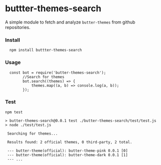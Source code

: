 # buttter-themes-search
A simple module to fetch and analyze `butter-themes` from github repositories.
### Install 
```SHELL
  npm install buttter-themes-search
```
### Usage
```JS
  const bot = require('butter-themes-search');
        //Search for themes
        bot.search((themes) => {
            themes.map((a, b) => console.log(a, b));
        });
```
### Test
```SHELL
npm test

> butter-themes-search@0.0.1 test ./butter-themes-search/test/test.js
> node ./test/test.js

 Searching for themes...

 Results found: 2 official themes, 0 third-party, 2 total.
 
 --- butter-theme(official): butter-theme-pink 0.0.1 [0]
 --- butter-theme(official): butter-theme-dark 0.0.1 [1]
 --- ...
```
